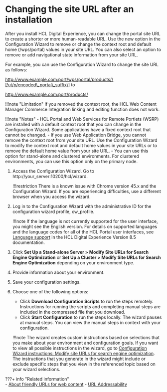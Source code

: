# Changing the site URL after an installation

After you install HCL Digital Experience, you can change the portal site URL to create a shorter or more human-readable URL. Use the new option in the Configuration Wizard to remove or change the context root and default home (/wps/portal) values in your site URL. You can also select an option to remove or add navigational state information from your site URL.

For example, you can use the Configuration Wizard to change the site URL as follows:

http://www.example.com:port/wps/portal/products/\[!ut/p/encoded\_portal\_suffix\] to

http://www.example.com:port/products/

!!!note "Limitation"
    If you removed the context root, the HCL Web Content Manager Commerce Integration linking and editing function does not work.

!!!note "Notes"
    -   HCL Portal and Web Services for Remote Portlets (WSRP) are installed with a default context root that you can change in the Configuration Wizard. Some applications have a fixed context root that cannot be changed.
    -   If you use Web Application Bridge, you cannot remove the context root from your site URL. Use the Configuration Wizard to modify the context root and default home values in your site URLs or to remove the default home value from your site URL.
    -   You can use this option for stand-alone and clustered environments. For clustered environments, you can use this option only on the primary node.

1.  Access the Configuration Wizard. Go to http://your_server:10200/hcl/wizard.

    !!!restriction
        There is a known issue with Chrome version 45.x and the Configuration Wizard. If you are experiencing difficulties, use a different browser when you access the wizard.

2.  Log in to the Configuration Wizard with the administrative ID for the configuration wizard profile, cw_profile.

    !!!note
        If the language is not currently supported for the user interface, you might see the English version. For details on supported languages and the language codes for all of the HCL Portal user interfaces, see [Language support](../../../../deploy_dx/manage/portal_admin_tools/language_support/index.md) in the HCL Digital Experience Version 8.5 documentation.

3.  Click **Set Up a Stand-alone Server > Modify Site URLs for Search Engine Optimization** or **Set Up a Cluster > Modify Site URLs for Search Engine Optimization** depending on your environment type.

4.  Provide information about your environment.

5.  Save your configuration settings.

6.  Choose one of the following options:

    -   Click **Download Configuration Scripts** to run the steps remotely. Instructions for running the scripts and completing manual steps are included in the compressed file that you download.
    -   Click **Start Configuration** to run the steps locally. The wizard pauses at manual steps. You can view the manual steps in context with your configuration.
    
    !!!note
        The wizard creates custom instructions based on selections that you make about your environment and configuration goals. If you want to view all possible instructions in the wizard, go to [Configuration Wizard instructions: Modify site URLs for search engine optimization](../../siteurl_cfg/changing_siteurl/cw_shorten_url/index.md). The instructions that you generate in the wizard might include or exclude specific steps that you view in the referenced topic based on your wizard selections.

???+ info "Related information"  
    -   [About friendly URLs for web content](../../../../manage_content/wcm_delivery/deliver_webcontent_on_dx/customizing_content/friendlyurl_wcmviewer/wcm_config_wcmviewer_workfriendly.md)
    - [URL Addressability](../../../../build_sites/create_sites/url_addressing/index.md)

